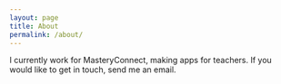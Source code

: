 ```yaml
---
layout: page
title: About
permalink: /about/
---
```


I currently work for MasteryConnect, making apps for teachers. If you would like to get in touch, 
send me an email. 
